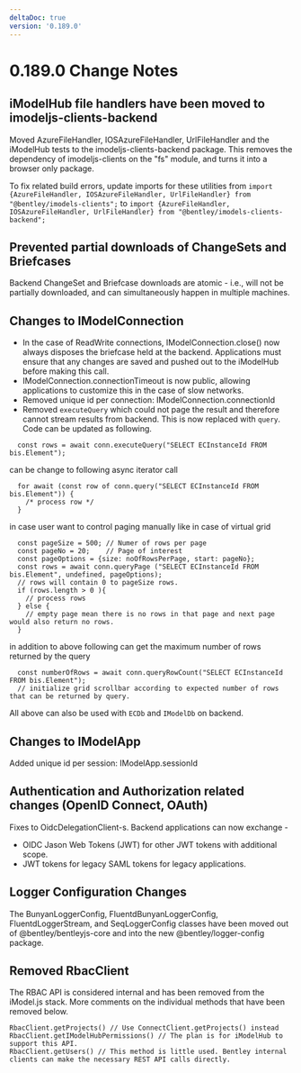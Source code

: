 ```yaml
---
deltaDoc: true
version: '0.189.0'
---
```

# 0.189.0 Change Notes

## iModelHub file handlers have been moved to imodeljs-clients-backend

Moved AzureFileHandler, IOSAzureFileHandler, UrlFileHandler and the iModelHub tests to the imodeljs-clients-backend package. This removes the dependency of imodeljs-clients on the "fs" module, and turns it into a browser only package.

To fix related build errors, update imports for these utilities from
```import {AzureFileHandler, IOSAzureFileHandler, UrlFileHandler} from "@bentley/imodels-clients";```
to
```import {AzureFileHandler, IOSAzureFileHandler, UrlFileHandler} from "@bentley/imodels-clients-backend";```

## Prevented partial downloads of ChangeSets and Briefcases

Backend ChangeSet and Briefcase downloads are atomic - i.e., will not be partially downloaded, and can simultaneously happen in multiple machines.

## Changes to IModelConnection

* In the case of ReadWrite connections, IModelConnection.close() now always disposes the briefcase held at the backend. Applications must ensure that any changes are saved and pushed out to the iModelHub before making this call.
* IModelConnection.connectionTimeout is now public, allowing applications to customize this in the case of slow networks.
* Removed unique id per connection: IModelConnection.connectionId
* Removed `executeQuery` which could not page the result and therefore cannot stream results from backend. This is now replaced with `query`. Code can be updated as following.

```
  const rows = await conn.executeQuery("SELECT ECInstanceId FROM bis.Element");
```
can be change to following async iterator call
```
  for await (const row of conn.query("SELECT ECInstanceId FROM bis.Element")) {
    /* process row */
  }
```
in case user want to control paging manually like in case of virtual grid
```
  const pageSize = 500; // Numer of rows per page
  const pageNo = 20;    // Page of interest
  const pageOptions = {size: noOfRowsPerPage, start: pageNo};
  const rows = await conn.queryPage ("SELECT ECInstanceId FROM bis.Element", undefined, pageOptions);
  // rows will contain 0 to pageSize rows.
  if (rows.length > 0 ){
    // process rows
  } else {
    // empty page mean there is no rows in that page and next page would also return no rows.
  }
```
in addition to above following can get the maximum number of rows returned by the query
```
  const numberOfRows = await conn.queryRowCount("SELECT ECInstanceId FROM bis.Element");
  // initialize grid scrollbar according to expected number of rows that can be returned by query.
```

All above can also be used with `ECDb` and `IModelDb` on backend.
## Changes to IModelApp

Added unique id per session: IModelApp.sessionId

## Authentication and Authorization related changes (OpenID Connect, OAuth)

Fixes to OidcDelegationClient-s. Backend applications can now exchange -
* OIDC Jason Web Tokens (JWT) for other JWT tokens with additional scope.
* JWT tokens for legacy SAML tokens for legacy applications.

## Logger Configuration Changes

The BunyanLoggerConfig, FluentdBunyanLoggerConfig, FluentdLoggerStream, and SeqLoggerConfig classes have been moved out of @bentley/bentleyjs-core and into the new @bentley/logger-config package.

## Removed RbacClient

The RBAC API is considered internal and has been removed from the iModel.js stack. More comments on the individual methods that have been removed below.

```
RbacClient.getProjects() // Use ConnectClient.getProjects() instead
RbacClient.getIModelHubPermissions() // The plan is for iModelHub to support this API.
RbacClient.getUsers() // This method is little used. Bentley internal clients can make the necessary REST API calls directly.

```

